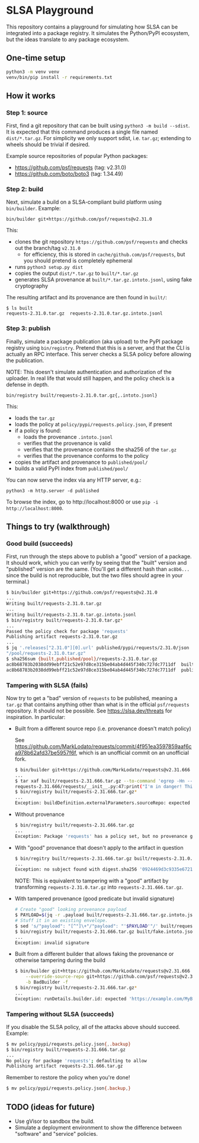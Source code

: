 # SLSA Playground

This repository contains a playground for simulating how SLSA can be integrated
into a package registry. It simulates the Python/PyPI ecosystem, but the ideas
translate to any package ecosystem.

## One-time setup

```bash
python3 -m venv venv
venv/bin/pip install -r requirements.txt
```

## How it works

### Step 1: source

First, find a git repository that can be built using `python3 -m build --sdist`.
It is expected that this command produces a single file named `dist/*.tar.gz`.
For simplicity we only support sdist, i.e. `tar.gz`; extending to wheels should
be trivial if desired.

Example source repositories of popular Python packages:

-   https://github.com/psf/requests (tag: v2.31.0)
-   https://github.com/boto/boto3 (tag: 1.34.49)

### Step 2: build

Next, simulate a build on a SLSA-compliant build platform using `bin/builder`.
Example:

```
bin/builder git+https://github.com/psf/requests@v2.31.0
```

This:

-   clones the git repository `https://github.com/psf/requests` and checks out
    the branch/tag `v2.31.0`
    -   for efficiency, this is stored in `cache/github.com/psf/requests`, but
        you should pretend is completely ephemeral
-   runs `python3 setup.py dist`
-   copies the output `dist/*.tar.gz` to `built/*.tar.gz`
-   generates SLSA provenance at `built/*.tar.gz.intoto.jsonl`, using fake
    cryptography

The resulting artifact and its provenance are then found in `built/`:

```
$ ls built
requests-2.31.0.tar.gz  requests-2.31.0.tar.gz.intoto.jsonl
```

### Step 3: publish

Finally, simulate a package publication (aka upload) to the PyPI package
registry using `bin/registry`. Pretend that this is a server, and that the CLI
is actually an RPC interface. This server checks a SLSA policy before allowing
the publication.

NOTE: This doesn't simulate authentication and authorization of the uploader. In
real life that would still happen, and the policy check is a defense in depth.

```
bin/registry built/requests-2.31.0.tar.gz{,.intoto.jsonl}
```

This:

-   loads the `tar.gz`
-   loads the policy at `policy/pypi/requests.policy.json`, if present
-   if a policy is found:
    -   loads the provenance `.intoto.jsonl`
    -   verifies that the provenance is valid
    -   verifies that the provenance contains the sha256 of the `tar.gz`
    -   verifies that the provenance conforms to the policy
-   copies the artifact and provenance to `published/pool/`
-   builds a valid PyPI index from `published/pool/`

You can now serve the index via any HTTP server, e.g.:

```
python3 -m http.server -d published
```

To browse the index, go to http://localhost:8000 or use `pip -i
http://localhost:8000`.

## Things to try (walkthrough)

### Good build (succeeds)

First, run through the steps above to publish a "good" version of a package. It
should work, which you can verify by seeing that the "built" version and
"published" version are the same. (You'll get a different hash than `ac8b6...`
since the build is not reproducible, but the two files should agree in your
terminal.)

```bash
$ bin/builder git+https://github.com/psf/requests@v2.31.0
...
Writing built/requests-2.31.0.tar.gz
...
Writing built/requests-2.31.0.tar.gz.intoto.jsonl
$ bin/registry built/requests-2.31.0.tar.gz*
...
Passed the policy check for package 'requests'
Publishing artifact requests-2.31.0.tar.gz
...
$ jq '.releases["2.31.0"][0].url' published/pypi/requests/2.31.0/json
"/pool/requests-2.31.0.tar.gz"
$ sha256sum {built,published/pool}/requests-2.31.0.tar.gz
ac8b68783b2038dd99ebff21c52e97d8ce315be04ab4d445f340c727dc7711df  built/requests-2.31.0.tar.gz
ac8b68783b2038dd99ebff21c52e97d8ce315be04ab4d445f340c727dc7711df  published/pool/requests-2.31.0.tar.gz
```

### Tampering with SLSA (fails)

Now try to get a "bad" version of `requests` to be published, meaning a `tar.gz`
that contains anything other than what is in the official `psf/requests`
repository. It should not be possible. See https://slsa.dev/threats for
inspiration. In particular:

-   Built from a different source repo (i.e. provenance doesn't match policy)

    See
    https://github.com/MarkLodato/requests/commit/4f951ea3597859aaf6ca978b62afd37be5957f6f,
    which is an unofficial commit on an unofficial fork.

    ```bash
    $ bin/builder git+https://github.com/MarkLodato/requests@v2.31.666
    ...
    $ tar xaf built/requests-2.31.666.tar.gz --to-command 'egrep -Hn --label="$TAR_FILENAME" tampered || true'
    requests-2.31.666/requests/__init__.py:47:print("I'm in danger! This library has been tampered with!")
    $ bin/registry built/requests-2.31.666.tar.gz*
    ...
    Exception: buildDefinition.externalParameters.sourceRepo: expected 'git+https://github.com/psf/requests@*', got 'git+https://github.com/MarkLodato/requests@*'
    ```

-   Without provenance

    ```bash
    $ bin/registry built/requests-2.31.666.tar.gz
    ...
    Exception: Package 'requests' has a policy set, but no provenance given
    ```

-   With "good" provenance that doesn't apply to the artifact in question

    ```bash
    $ bin/regitry built/requests-2.31.666.tar.gz built/requests-2.31.0.tar.gz.intoto.jsonl
    ...
    Exception: no subject found with digest.sha256 '0924469d3c9335e672188e66e77975f591ad34de52e409e1bde626c62587f629'
    ```

    NOTE: This is equivalent to tampering with a "good" artifact by transforming
    `requests-2.31.0.tar.gz` into `requests-2.31.666.tar.gz`.

-   With tampered provenance (good predicate but invalid signature)

    ```bash
    # Create "good" looking provenance payload
    $ PAYLOAD=$(jq -r .payload built/requests-2.31.666.tar.gz.intoto.jsonl | base64 -d | sed s/MarkLodato/psf/ | base64 -w0)
    # Stuff it in an existing envelope.
    $ sed 's/"payload": "[^"]\+"/"payload": "'$PAYLOAD'"/' built/requests-2.31.666.tar.gz.intoto.jsonl > built/fake.intoto.jsonl
    $ bin/registry built/requests-2.31.666.tar.gz built/fake.intoto.jsonl
    ...
    Exception: invalid signature
    ```

-   Built from a different builder that allows faking the provenance or
    otherwise tampering during the build

    ```bash
    $ bin/builder git+https://github.com/MarkLodato/requests@v2.31.666 \
        --override-source-repo git+https://github.com/psf/requests@v2.31.666 \
        -b BadBuilder -f
    $ bin/registry built/requests-2.31.666.tar.gz*
    ...
    Exception: runDetails.builder.id: expected 'https://example.com/MyBuilder', got 'https://example.com/BadBuilder'
    ```

### Tampering without SLSA (succeeds)

If you disable the SLSA policy, all of the attacks above should succeed.
Example:

```bash
$ mv policy/pypi/requests.policy.json{,.backup}
$ bin/registry built/requests-2.31.666.tar.gz
...
No policy for package 'requests'; defaulting to allow
Publishing artifact requests-2.31.666.tar.gz
```

Remember to restore the policy when you're done!

```bash
$ mv policy/pypi/requests.policy.json{.backup,}
```

## TODO (ideas for future)

-   Use gVisor to sandbox the build.
-   Simulate a deployment environment to show the difference between "software"
    and "service" policies.
